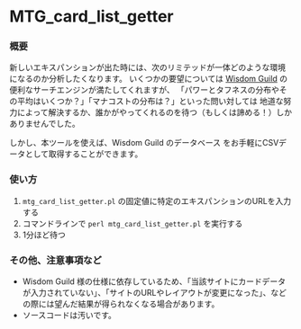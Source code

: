# MTG_card_list_getter

### 概要  
新しいエキスパンションが出た時には、次のリミテッドが一体どのような環境になるのか分析したくなります。
いくつかの要望については [Wisdom Guild](http://www.wisdom-guild.net/) の便利なサーチエンジンが満たしてくれますが、
「パワーとタフネスの分布やその平均はいくつか？」「マナコストの分布は？」といった問い対しては
地道な努力によって解決するか、誰かがやってくれるのを待つ（もしくは諦める！）しかありませんでした。

しかし、本ツールを使えば、Wisdom Guild のデータベース をお手軽にCSVデータとして取得することができます。

### 使い方  
1. `mtg_card_list_getter.pl` の固定値に特定のエキスパンションのURLを入力する
2. コマンドラインで `perl mtg_card_list_getter.pl` を実行する
3. 1分ほど待つ

### その他、注意事項など  
* Wisdom Guild 様の仕様に依存しているため、「当該サイトにカードデータが入力されていない」、「サイトのURLやレイアウトが変更になった」、などの際には望んだ結果が得られなくなる場合があります。
* ソースコードは汚いです。
